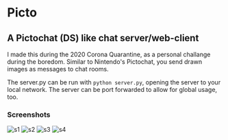 # Picto
## A Pictochat (DS) like chat server/web-client

I made this during the 2020 Corona Quarantine, as a personal challange during the boredom. Similar to Nintendo's Pictochat, you send drawn images as messages to chat rooms.

The server.py can be run with `python server.py`, opening the server to your local network. The server can be port forwarded to allow for global usage, too.

### Screenshots

![s1](https://raw.githubusercontent.com/j-osephlong/Picto/master/screenshots/tia1735031959880705689.png)
![s2](https://raw.githubusercontent.com/j-osephlong/Picto/master/screenshots/tia6714663842891702589.png)
![s3](https://raw.githubusercontent.com/j-osephlong/Picto/master/screenshots/tia2191082126878982017.png)
![s4](https://raw.githubusercontent.com/j-osephlong/Picto/master/screenshots/tia4424003306902654980.png)
